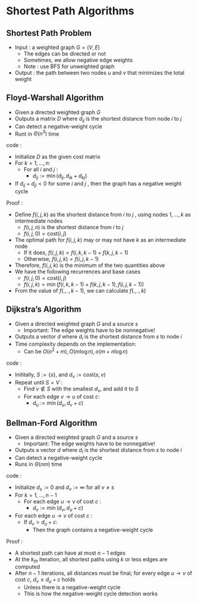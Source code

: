 # Shortest Path Algorithms

## Shortest Path Problem

* Input : a weighted graph $G=(V,E)$
  * The edges can be directed or not
  * Sometimes, we allow negative edge weights
  * Note : use BFS for unweighted graph
* Output : the path between  two nodes $u$ and $v$ that minimizes the total weight

## Floyd-Warshall Algorithm

* Given a directed weighted graph $G$
* Outputs a matrix $D$ where $d_{ij}$ is the shortest distance from node $i$ to $j$
* Can detect a negative-weight cycle
* Runt in $\Theta(n^3)$ time

code :

* Initialize $D$ as the given cost matrix
* For $k=1,\dots,n:$
  * For all $i$ and $j$ :
    * $d_{ij}:=\min(d_{ij},d_{ik}+d_{kj})$
* If $d_{ij}+d_{ji}<0$ for some $i$ and $j$ , then the graph has a negative weight cycle

Proof :

* Define $f(i,j,k)$ as the shortest distance from $i$ to $j$ , using nodes $1,\dots,k$ as intermediate nodes
  * $f(i,j,n)$ is the shortest distance from $i$ to $j$
  * $f(i,j,0)=\text{cost}(i,j)$
* The optimal path for $f(i,j,k)$ may or may not have $k$ as an intermediate node
  * If it does, $f(i,j,k)=f(i,k,k-1)+f(k,j,k-1)$
  * Otherwise, $f(i,j,k)=f(i,j,k-1)$
* Therefore, $f(i,j,k)$ is the minimum of the two quantities above
* We have the following recurrences and base cases
  * $f(i,j,0)=\text{cost}(i,j)$
  * $f(i,j,k)=\min(f(i,k,k-1)+f(k,j,k-1),f(i,j,k-1))$
* From the value of $f(.,.,k-1)$, we can calculate $f(.,.,k)$

## Dijkstra’s Algorithm

* Given a directed weighted graph $G$ and a source $s$
  * Important: The edge weights have to be nonnegative!
* Outputs a vector $d$ where $d_i$ is the shortest distance from $s$ to node $i$
* Time complexity depends on the implementation:
  * Can be $O(n^2+m),O(m\log n),o(m+n\log n)$



code :

* Inititally, $S:=\{s\}$, and $d_v := \text{cost}(s,v)$
* Repeat until $S=V$ :
  * Find $v\notin S$ with the smallest $d_v$, and add it to $S$
  * For each edge $v\rightarrow u$ of cost $c$:
    * $d_u := \min(d_u,d_v+c)$

## Bellman-Ford Algorithm

* Given a directed weighted graph $G$ and a source $s$
  * Important: The edge weights have to be nonnegative!
* Outputs a vector $d$ where $d_i$ is the shortest distance from $s$ to node $i$
* Can detect a negative-weight cycle
* Runs in $\Theta(nm)$ time

code :

* Initialize $d_s:=0$ and $d_v:=\infty$ for all $v\neq s$
* For $k=1,\dots,n-1$
  * For each edge $u\rightarrow v$ of cost $c$ :
    * $d_v := \min(d_v,d_u+c)$
* For each edge $u \rightarrow v$ of cost $c$ :
  * If $d_v>d_u + c$:
    * Then the graph contains a negative-weight cycle

Proof :

* A shortest path can have at most $n-1$ edges
* At the $k_{th}$ iteration, all shortest paths using $k$ or less edges are computed
* After $n − 1$ iterations, all distances must be final; for every edge $u \rightarrow v$ of cost $c$, $d_v \leq d_u + c$ holds
  * Unless there is a negative-weight cycle
  * This is how the negative-weight cycle detection works

